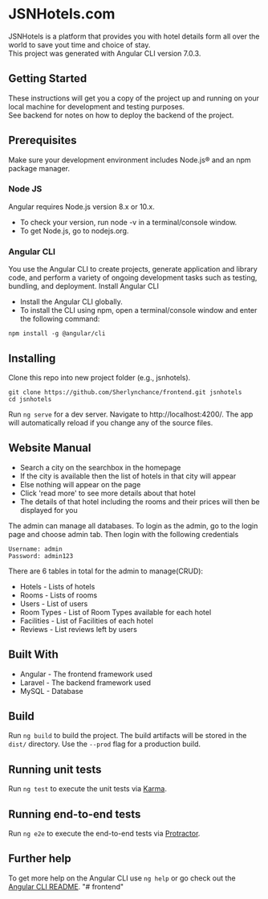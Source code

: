 # JSNHotels.com

JSNHotels is a platform that provides you with hotel details form all over the world to save yout time and choice of stay.
<br>
This project was generated with Angular CLI version 7.0.3.

## Getting Started
These instructions will get you a copy of the project up and running on your local machine for development and testing purposes. 
<br>
See backend for notes on how to deploy the backend of the project.

## Prerequisites
Make sure your development environment includes Node.js® and an npm package manager.
<br>
### Node JS
Angular requires Node.js version 8.x or 10.x.
- To check your version, run node -v in a terminal/console window.
- To get Node.js, go to nodejs.org.

### Angular CLI
You use the Angular CLI to create projects, generate application and library code, and perform a variety of ongoing development tasks such as testing, bundling, and deployment.
Install Angular CLI
- Install the Angular CLI globally.
- To install the CLI using npm, open a terminal/console window and enter the following command:
```
npm install -g @angular/cli
```


## Installing
Clone this repo into new project folder (e.g., jsnhotels).
```
git clone https://github.com/Sherlynchance/frontend.git jsnhotels
cd jsnhotels
```
Run `ng serve` for a dev server. Navigate to http://localhost:4200/. The app will automatically reload if you change any of the source files.

## Website Manual
- Search a city on the searchbox in the homepage
- If the city is available then the list of hotels in that city will appear
- Else nothing will appear on the page
- Click 'read more' to see more details about that hotel
- The details of that hotel including the rooms and their prices will then be displayed for you

The admin can manage all databases. To login as the admin, go to the login page and choose admin tab. Then login with the following credentials
<br>
```
Username: admin
Password: admin123
```
There are 6 tables in total for the admin to manage(CRUD):
- Hotels - Lists of hotels
- Rooms - Lists of rooms
- Users - List of users
- Room Types - List of Room Types available for each hotel
- Facilities - List of Facilities of each hotel
- Reviews - List reviews left by users

## Built With
- Angular - The frontend framework used
- Laravel - The backend framework used
- MySQL - Database
## Build

Run `ng build` to build the project. The build artifacts will be stored in the `dist/` directory. Use the `--prod` flag for a production build.

## Running unit tests

Run `ng test` to execute the unit tests via [Karma](https://karma-runner.github.io).

## Running end-to-end tests

Run `ng e2e` to execute the end-to-end tests via [Protractor](http://www.protractortest.org/).

## Further help

To get more help on the Angular CLI use `ng help` or go check out the [Angular CLI README](https://github.com/angular/angular-cli/blob/master/README.md).
"# frontend" 
